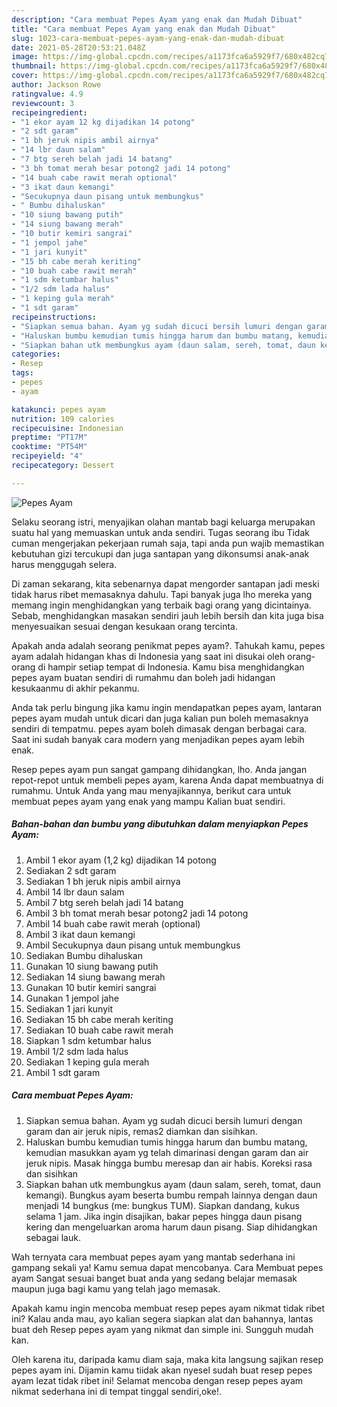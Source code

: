 ```yaml
---
description: "Cara membuat Pepes Ayam yang enak dan Mudah Dibuat"
title: "Cara membuat Pepes Ayam yang enak dan Mudah Dibuat"
slug: 1023-cara-membuat-pepes-ayam-yang-enak-dan-mudah-dibuat
date: 2021-05-28T20:53:21.048Z
image: https://img-global.cpcdn.com/recipes/a1173fca6a5929f7/680x482cq70/pepes-ayam-foto-resep-utama.jpg
thumbnail: https://img-global.cpcdn.com/recipes/a1173fca6a5929f7/680x482cq70/pepes-ayam-foto-resep-utama.jpg
cover: https://img-global.cpcdn.com/recipes/a1173fca6a5929f7/680x482cq70/pepes-ayam-foto-resep-utama.jpg
author: Jackson Rowe
ratingvalue: 4.9
reviewcount: 3
recipeingredient:
- "1 ekor ayam 12 kg dijadikan 14 potong"
- "2 sdt garam"
- "1 bh jeruk nipis ambil airnya"
- "14 lbr daun salam"
- "7 btg sereh belah jadi 14 batang"
- "3 bh tomat merah besar potong2 jadi 14 potong"
- "14 buah cabe rawit merah optional"
- "3 ikat daun kemangi"
- "Secukupnya daun pisang untuk membungkus"
- " Bumbu dihaluskan"
- "10 siung bawang putih"
- "14 siung bawang merah"
- "10 butir kemiri sangrai"
- "1 jempol jahe"
- "1 jari kunyit"
- "15 bh cabe merah keriting"
- "10 buah cabe rawit merah"
- "1 sdm ketumbar halus"
- "1/2 sdm lada halus"
- "1 keping gula merah"
- "1 sdt garam"
recipeinstructions:
- "Siapkan semua bahan. Ayam yg sudah dicuci bersih lumuri dengan garam dan air jeruk nipis, remas2 diamkan dan sisihkan."
- "Haluskan bumbu kemudian tumis hingga harum dan bumbu matang, kemudian masukkan ayam yg telah dimarinasi dengan garam dan air jeruk nipis. Masak hingga bumbu meresap dan air habis. Koreksi rasa dan sisihkan"
- "Siapkan bahan utk membungkus ayam (daun salam, sereh, tomat, daun kemangi). Bungkus ayam beserta bumbu rempah lainnya dengan daun menjadi 14 bungkus (me: bungkus TUM). Siapkan dandang, kukus selama 1 jam. Jika ingin disajikan, bakar pepes hingga daun pisang kering dan mengeluarkan aroma harum daun pisang. Siap dihidangkan sebagai lauk."
categories:
- Resep
tags:
- pepes
- ayam

katakunci: pepes ayam 
nutrition: 109 calories
recipecuisine: Indonesian
preptime: "PT17M"
cooktime: "PT54M"
recipeyield: "4"
recipecategory: Dessert

---
```



![Pepes Ayam](https://img-global.cpcdn.com/recipes/a1173fca6a5929f7/680x482cq70/pepes-ayam-foto-resep-utama.jpg)

Selaku seorang istri, menyajikan olahan mantab bagi keluarga merupakan suatu hal yang memuaskan untuk anda sendiri. Tugas seorang ibu Tidak cuman mengerjakan pekerjaan rumah saja, tapi anda pun wajib memastikan kebutuhan gizi tercukupi dan juga santapan yang dikonsumsi anak-anak harus menggugah selera.

Di zaman  sekarang, kita sebenarnya dapat mengorder santapan jadi meski tidak harus ribet memasaknya dahulu. Tapi banyak juga lho mereka yang memang ingin menghidangkan yang terbaik bagi orang yang dicintainya. Sebab, menghidangkan masakan sendiri jauh lebih bersih dan kita juga bisa menyesuaikan sesuai dengan kesukaan orang tercinta. 



Apakah anda adalah seorang penikmat pepes ayam?. Tahukah kamu, pepes ayam adalah hidangan khas di Indonesia yang saat ini disukai oleh orang-orang di hampir setiap tempat di Indonesia. Kamu bisa menghidangkan pepes ayam buatan sendiri di rumahmu dan boleh jadi hidangan kesukaanmu di akhir pekanmu.

Anda tak perlu bingung jika kamu ingin mendapatkan pepes ayam, lantaran pepes ayam mudah untuk dicari dan juga kalian pun boleh memasaknya sendiri di tempatmu. pepes ayam boleh dimasak dengan berbagai cara. Saat ini sudah banyak cara modern yang menjadikan pepes ayam lebih enak.

Resep pepes ayam pun sangat gampang dihidangkan, lho. Anda jangan repot-repot untuk membeli pepes ayam, karena Anda dapat membuatnya di rumahmu. Untuk Anda yang mau menyajikannya, berikut cara untuk membuat pepes ayam yang enak yang mampu Kalian buat sendiri.

<!--inarticleads1-->

##### Bahan-bahan dan bumbu yang dibutuhkan dalam menyiapkan Pepes Ayam:

1. Ambil 1 ekor ayam (1,2 kg) dijadikan 14 potong
1. Sediakan 2 sdt garam
1. Sediakan 1 bh jeruk nipis ambil airnya
1. Ambil 14 lbr daun salam
1. Ambil 7 btg sereh belah jadi 14 batang
1. Ambil 3 bh tomat merah besar potong2 jadi 14 potong
1. Ambil 14 buah cabe rawit merah (optional)
1. Ambil 3 ikat daun kemangi
1. Ambil Secukupnya daun pisang untuk membungkus
1. Sediakan  Bumbu dihaluskan
1. Gunakan 10 siung bawang putih
1. Sediakan 14 siung bawang merah
1. Gunakan 10 butir kemiri sangrai
1. Gunakan 1 jempol jahe
1. Sediakan 1 jari kunyit
1. Sediakan 15 bh cabe merah keriting
1. Sediakan 10 buah cabe rawit merah
1. Siapkan 1 sdm ketumbar halus
1. Ambil 1/2 sdm lada halus
1. Sediakan 1 keping gula merah
1. Ambil 1 sdt garam




<!--inarticleads2-->

##### Cara membuat Pepes Ayam:

1. Siapkan semua bahan. Ayam yg sudah dicuci bersih lumuri dengan garam dan air jeruk nipis, remas2 diamkan dan sisihkan.
1. Haluskan bumbu kemudian tumis hingga harum dan bumbu matang, kemudian masukkan ayam yg telah dimarinasi dengan garam dan air jeruk nipis. Masak hingga bumbu meresap dan air habis. Koreksi rasa dan sisihkan
1. Siapkan bahan utk membungkus ayam (daun salam, sereh, tomat, daun kemangi). Bungkus ayam beserta bumbu rempah lainnya dengan daun menjadi 14 bungkus (me: bungkus TUM). Siapkan dandang, kukus selama 1 jam. Jika ingin disajikan, bakar pepes hingga daun pisang kering dan mengeluarkan aroma harum daun pisang. Siap dihidangkan sebagai lauk.




Wah ternyata cara membuat pepes ayam yang mantab sederhana ini gampang sekali ya! Kamu semua dapat mencobanya. Cara Membuat pepes ayam Sangat sesuai banget buat anda yang sedang belajar memasak maupun juga bagi kamu yang telah jago memasak.

Apakah kamu ingin mencoba membuat resep pepes ayam nikmat tidak ribet ini? Kalau anda mau, ayo kalian segera siapkan alat dan bahannya, lantas buat deh Resep pepes ayam yang nikmat dan simple ini. Sungguh mudah kan. 

Oleh karena itu, daripada kamu diam saja, maka kita langsung sajikan resep pepes ayam ini. Dijamin kamu tiidak akan nyesel sudah buat resep pepes ayam lezat tidak ribet ini! Selamat mencoba dengan resep pepes ayam nikmat sederhana ini di tempat tinggal sendiri,oke!.

